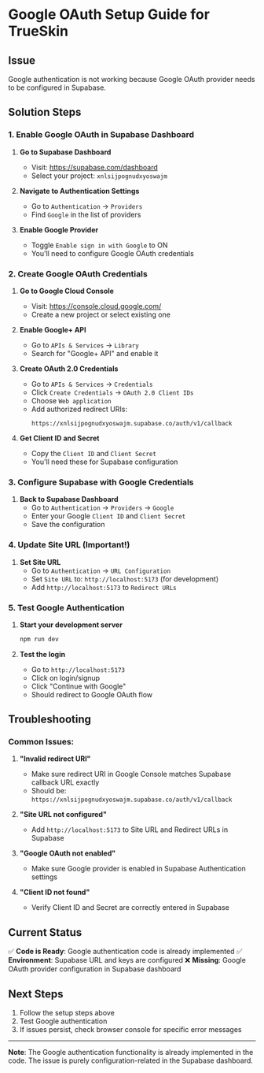 # Google OAuth Setup Guide for TrueSkin

## Issue
Google authentication is not working because Google OAuth provider needs to be configured in Supabase.

## Solution Steps

### 1. Enable Google OAuth in Supabase Dashboard

1. **Go to Supabase Dashboard**
   - Visit: https://supabase.com/dashboard
   - Select your project: `xnlsijpognudxyoswajm`

2. **Navigate to Authentication Settings**
   - Go to `Authentication` → `Providers`
   - Find `Google` in the list of providers

3. **Enable Google Provider**
   - Toggle `Enable sign in with Google` to ON
   - You'll need to configure Google OAuth credentials

### 2. Create Google OAuth Credentials

1. **Go to Google Cloud Console**
   - Visit: https://console.cloud.google.com/
   - Create a new project or select existing one

2. **Enable Google+ API**
   - Go to `APIs & Services` → `Library`
   - Search for "Google+ API" and enable it

3. **Create OAuth 2.0 Credentials**
   - Go to `APIs & Services` → `Credentials`
   - Click `Create Credentials` → `OAuth 2.0 Client IDs`
   - Choose `Web application`
   - Add authorized redirect URIs:
     ```
     https://xnlsijpognudxyoswajm.supabase.co/auth/v1/callback
     ```

4. **Get Client ID and Secret**
   - Copy the `Client ID` and `Client Secret`
   - You'll need these for Supabase configuration

### 3. Configure Supabase with Google Credentials

1. **Back to Supabase Dashboard**
   - Go to `Authentication` → `Providers` → `Google`
   - Enter your Google `Client ID` and `Client Secret`
   - Save the configuration

### 4. Update Site URL (Important!)

1. **Set Site URL**
   - Go to `Authentication` → `URL Configuration`
   - Set `Site URL` to: `http://localhost:5173` (for development)
   - Add `http://localhost:5173` to `Redirect URLs`

### 5. Test Google Authentication

1. **Start your development server**
   ```bash
   npm run dev
   ```

2. **Test the login**
   - Go to `http://localhost:5173`
   - Click on login/signup
   - Click "Continue with Google"
   - Should redirect to Google OAuth flow

## Troubleshooting

### Common Issues:

1. **"Invalid redirect URI"**
   - Make sure redirect URI in Google Console matches Supabase callback URL exactly
   - Should be: `https://xnlsijpognudxyoswajm.supabase.co/auth/v1/callback`

2. **"Site URL not configured"**
   - Add `http://localhost:5173` to Site URL and Redirect URLs in Supabase

3. **"Google OAuth not enabled"**
   - Make sure Google provider is enabled in Supabase Authentication settings

4. **"Client ID not found"**
   - Verify Client ID and Secret are correctly entered in Supabase

## Current Status

✅ **Code is Ready**: Google authentication code is already implemented
✅ **Environment**: Supabase URL and keys are configured
❌ **Missing**: Google OAuth provider configuration in Supabase dashboard

## Next Steps

1. Follow the setup steps above
2. Test Google authentication
3. If issues persist, check browser console for specific error messages

---

**Note**: The Google authentication functionality is already implemented in the code. The issue is purely configuration-related in the Supabase dashboard.
